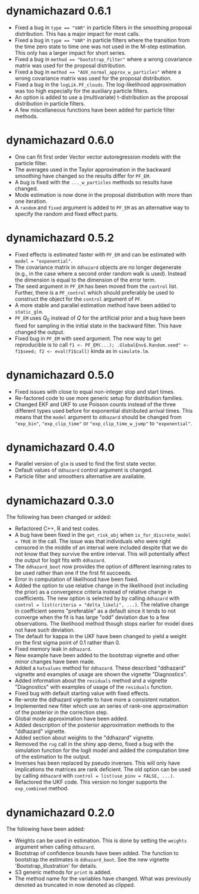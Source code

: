 # dynamichazard 0.6.1
* Fixed a bug in `type == "VAR"` in particle filters in the smoothing proposal distribution. 
This has a major impact for most calls. 
* Fixed a bug in `type == "VAR"` in particle filters where the transition from the 
time zero state to time one was not used in the M-step estimation. This only has 
a larger impact for short series. 
* Fixed a bug in `method == "bootstrap_filter"` where a wrong covariance matrix was 
used for the proposal distribution. 
* Fixed a bug in `method == "AUX_normal_approx_w_particles"` where a wrong covariance matrix was 
used for the proposal distribution. 
* Fixed a bug in the `logLik.PF_clouds`. The log-likelihood approximation was 
too high especially for the auxiliary particle filters. 
* An option is added to use a (multivariate) t-distribution as the proposal 
distribution in particle filters. 
* A few miscellaneous functions have been added for particle filter methods.

# dynamichazard 0.6.0
* One can fit first order Vector vector autoregression models with the particle
filter. 
* The averages used in the Taylor approximation in the backward smoothing have 
changed so the results differ for `PF_EM`.
* A bug is fixed with the `..._w_particles` methods so results have changed.
* Mode estimation is now done in the proposal distribution with more than one
iteration.
* A `random` and `fixed` argument is added to `PF_EM` as an alternative way 
to specify the random and fixed effect parts. 

# dynamichazard 0.5.2
* Fixed effects is estimated faster with `PF_EM` and can be estimated 
with `model = "exponential"`.
* The covariance matrix in `ddhazard` objects are no longer degenerate (e.g., 
in the case where a second order random walk is used). Instead the dimension 
is equal to the dimension of the error term.
* The seed argument in `PF_EM` has been moved from the `control` list. Further, 
there is a `PF_control` which should preferably be used to construct the object 
for the `control` argument of `PF`.
* A more stable and parallel estimation method have been added to `static_glm`.
* `PF_EM` uses $Q_0$ instead of $Q$ for the artificial prior and a bug have 
been fixed for sampling in the initial state in the backward filter. This have 
changed the output.
* Fixed bug in `PF_EM` with seed argument. The new way to get reproducible is 
to call `f1 <- PF_EM(...); .GlobalEnv$.Random.seed" <- f1$seed; f2 <- eval(f1$call)`
kinda as in `simulate.lm`.

# dynamichazard 0.5.0
* Fixed issues with close to equal non-integer stop and start times.
* Re-factored code to use more generic setup for distribution families.
* Changed EKF and UKF to use Poisson counts instead of the three different types used before for exponential distributed arrival times. This means that the `model` argument to `ddhazard` should be changed from `"exp_bin"`, `"exp_clip_time"` or `"exp_clip_time_w_jump"` to `"exponential"`.

# dynamichazard 0.4.0
* Parallel version of `glm` is used to find the first state vector.
* Default values of `ddhazard` control argument is changed.
* Particle filter and smoothers alternative are available.

# dynamichazard 0.3.0
The following has been changed or added:

* Refactored C++, R and test codes.
* A bug have been fixed in the `get_risk_obj` when `is_for_discrete_model = TRUE` in the call. The issue was that individuals who were right censored in the middle of an interval were included despite that we do not know that they survive the entire interval. This will potentially affect the output for logit fits with  `ddhazard`.
* The `ddhazard_boot` now provides the option of different learning rates to be used rather than one if the first fit succeeds.
* Error in computation of likelihood have been fixed.
* Added the option to use relative change in the likelihood (not including the prior) as a convergence criteria instead of relative change in coefficients. The new option is selected by by calling `ddhazard` with `control = list(criteria = "delta_likeli", ...)`. The relative change in coefficient seems "preferable" as a default since it tends to not converge when the fit is has large "odd" deviation due to a few observations. The likelihood method though stops earlier for model does not have such deviation.
* The default for kappa in the UKF have been changed to yield a weight on the first sigma point of 0.1 rather than 0.
* Fixed memory leak in `ddhazard`.
* New example have been added to the bootstrap vignette and other minor changes have been made.
* Added a `hatvalues` method for `ddhazard`. These described "ddhazard" vignette and examples of usage are shown the vignette "Diagnostics".
* Added information about the `residuals` method and a vignette "Diagnostics" with examples of usage of the `residuals` function.
* Fixed bug with default starting value with fixed effects.
* Re-wrote the ddhazard vignette to have more a consistent notation.
* Implemented new filter which use an series of rank-one approximation of the posterior in the correction step.
* Global mode approximation have been added.
* Added description of the posterior approximation methods to the "ddhazard" vignette.
* Added section about weights to the "ddhazard" vignette.
* Removed the `rug` call in the shiny app demo, fixed a bug with the simulation function for the logit model and added the computation time of the estimation to the output.
* Inverses has been replaced by pseudo inverses. This will only have implications the matrices are rank deficient. The old option can be used by calling `ddhazard` with `control = list(use_pinv = FALSE, ...)`.
* Refactored the UKF code. This version no longer supports the `exp_combined` method.

# dynamichazard 0.2.0
The following have been added:

* Weights can be used in estimation. This is done by setting the `weights` argument when calling `ddhazard`.
* Bootstrap of confidence bounds have been added. The function to bootstrap the estimates is `ddhazard_boot`. See the new vignette 'Bootstrap_illustration' for details.
* S3 generic methods for `print` is added.
* The method name for the variables have changed. What was previously denoted as truncated in now denoted as clipped.
